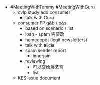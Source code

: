 - #MeetingWIthTommy #MeetingWithGuru
	- ovlp study add consumer
		- talk with Guru
	- consumer FP  g&b / p&s
		- based on scenario / list
		- loan - spam 需要改
		- homedepot (legit newsletters)
		- talk with alicia
		- spam sender report
			- innerjoin
		- reviewing
			- 可以交给展艺育
			- list
	- KES issue document